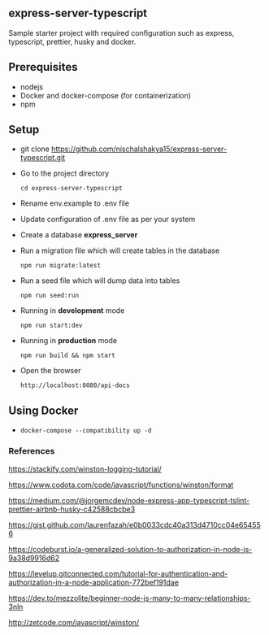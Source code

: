 ## express-server-typescript

Sample starter project with required configuration such as express, typescript, prettier, husky and docker.

## Prerequisites

- nodejs
- Docker and docker-compose (for containerization)
- npm

## Setup

- git clone https://github.com/nischalshakya15/express-server-typescript.git

- Go to the project directory

  `cd express-server-typescript`

- Rename env.example to .env file

- Update configuration of .env file as per your system

- Create a database **express_server**

- Run a migration file which will create tables in the database

    ``npm run migrate:latest``

- Run a seed file which will dump data into tables

    `npm run seed:run`

- Running in **development** mode

  `npm run start:dev`

- Running in **production** mode

  `npm run build && npm start`

- Open the browser

  `http://localhost:8080/api-docs`

## Using Docker

- `docker-compose --compatibility up -d`

### References

https://stackify.com/winston-logging-tutorial/

https://www.codota.com/code/javascript/functions/winston/format

https://medium.com/@jorgemcdev/node-express-app-typescript-tslint-prettier-airbnb-husky-c42588cbcbe3

https://gist.github.com/laurenfazah/e0b0033cdc40a313d4710cc04e654556

https://codeburst.io/a-generalized-solution-to-authorization-in-node-js-9a38d9916d62

https://levelup.gitconnected.com/tutorial-for-authentication-and-authorization-in-a-node-application-772bef191dae

https://dev.to/mezzolite/beginner-node-js-many-to-many-relationships-3nln

http://zetcode.com/javascript/winston/
